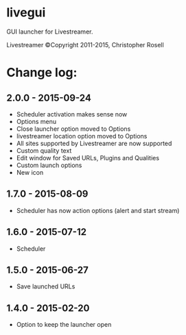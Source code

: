 # livegui
GUI launcher for Livestreamer.

Livestreamer ©Copyright 2011-2015, Christopher Rosell

# Change log:

## 2.0.0 - 2015-09-24
 - Scheduler activation makes sense now
 - Options menu
 - Close launcher option moved to Options
 - livestreamer location option moved to Options
 - All sites supported by Livestreamer are now supported
 - Custom quality text
 - Edit window for Saved URLs, Plugins and Qualities
 - Custom launch options
 - New icon

## 1.7.0 - 2015-08-09
 - Scheduler has now action options (alert and start stream)

## 1.6.0 - 2015-07-12
 - Scheduler

## 1.5.0 - 2015-06-27
 - Save launched URLs

## 1.4.0 - 2015-02-20
 - Option to keep the launcher open
